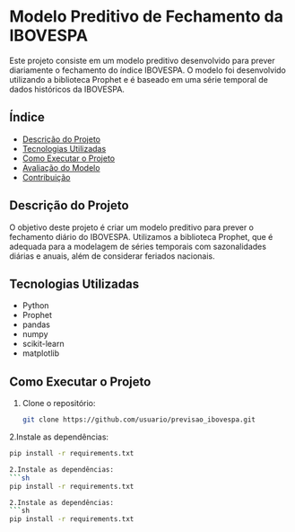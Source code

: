 # Modelo Preditivo de Fechamento da IBOVESPA

Este projeto consiste em um modelo preditivo desenvolvido para prever diariamente o fechamento do índice IBOVESPA. O modelo foi desenvolvido utilizando a biblioteca Prophet e é baseado em uma série temporal de dados históricos da IBOVESPA.

## Índice
- [Descrição do Projeto](#descrição-do-projeto)
- [Tecnologias Utilizadas](#tecnologias-utilizadas)
- [Como Executar o Projeto](#como-executar-o-projeto)
- [Avaliação do Modelo](#avaliação-do-modelo)
- [Contribuição](#contribuição)

## Descrição do Projeto
O objetivo deste projeto é criar um modelo preditivo para prever o fechamento diário do IBOVESPA. Utilizamos a biblioteca Prophet, que é adequada para a modelagem de séries temporais com sazonalidades diárias e anuais, além de considerar feriados nacionais.

## Tecnologias Utilizadas
- Python
- Prophet
- pandas
- numpy
- scikit-learn
- matplotlib

## Como Executar o Projeto

1. Clone o repositório:
   ```sh
   git clone https://github.com/usuario/previsao_ibovespa.git

2.Instale as dependências:
  ```sh
  pip install -r requirements.txt

2.Instale as dependências:
  ```sh
  pip install -r requirements.txt

2.Instale as dependências:
  ```sh
  pip install -r requirements.txt

